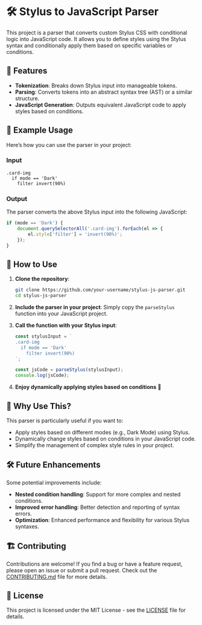 # 🛠️ Stylus to JavaScript Parser

This project is a parser that converts custom Stylus CSS with conditional logic into JavaScript code. It allows you to define styles using the Stylus syntax and conditionally apply them based on specific variables or conditions.

## 🚀 Features

- **Tokenization**: Breaks down Stylus input into manageable tokens.
- **Parsing**: Converts tokens into an abstract syntax tree (AST) or a similar structure.
- **JavaScript Generation**: Outputs equivalent JavaScript code to apply styles based on conditions.

## 📝 Example Usage

Here’s how you can use the parser in your project:

### Input
```stylus
.card-img
  if mode == 'Dark'
    filter invert(90%)
```

### Output
The parser converts the above Stylus input into the following JavaScript:

```javascript
if (mode == 'Dark') {
    document.querySelectorAll('.card-img').forEach(el => {
        el.style['filter'] = 'invert(90%)';
    });
}
```

## 🔧 How to Use

1. **Clone the repository**:
   ```bash
   git clone https://github.com/your-username/stylus-js-parser.git
   cd stylus-js-parser
   ```

2. **Include the parser in your project**:
   Simply copy the `parseStylus` function into your JavaScript project.

3. **Call the function with your Stylus input**:
   ```javascript
   const stylusInput = `
   .card-img
     if mode == 'Dark'
       filter invert(90%)
   `;

   const jsCode = parseStylus(stylusInput);
   console.log(jsCode);
   ```

4. **Enjoy dynamically applying styles based on conditions** 🎉

## 🤔 Why Use This?

This parser is particularly useful if you want to:

- Apply styles based on different modes (e.g., Dark Mode) using Stylus.
- Dynamically change styles based on conditions in your JavaScript code.
- Simplify the management of complex style rules in your project.

## 🛠️ Future Enhancements

Some potential improvements include:

- **Nested condition handling**: Support for more complex and nested conditions.
- **Improved error handling**: Better detection and reporting of syntax errors.
- **Optimization**: Enhanced performance and flexibility for various Stylus syntaxes.

## 🏗️ Contributing

Contributions are welcome! If you find a bug or have a feature request, please open an issue or submit a pull request. Check out the [CONTRIBUTING.md](CONTRIBUTING.md) file for more details.

## 📄 License

This project is licensed under the MIT License - see the [LICENSE](LICENSE) file for details.
